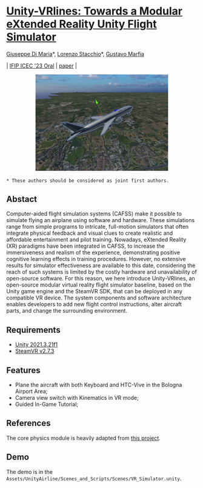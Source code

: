 # [**Unity-VRlines: Towards a Modular eXtended Reality Unity Flight Simulator**]()


[Giuseppe Di Maria](https://www.linkedin.com/in/giuseppe-di-maria-6bb5a4170/?originalSubdomain=it)\*,
[Lorenzo Stacchio](https://www.unibo.it/sitoweb/lorenzo.stacchio2)\*,
[Gustavo Marfia](https://github.com/qp-qp)<br/>

| [IFIP ICEC '23 Oral](https://icec23.cs.unibo.it/) | [paper](https://arxiv.org/abs/2112.10752) |

<p align="center">
  <img src="images\aircraft.png" width="350">
</p>

```
* These authors should be considered as joint first authors.
``` 

## Abstact
Computer-aided flight simulation systems (CAFSS) make it possible to simulate flying an airplane using software and hardware. These simulations range from simple programs to intricate, full-motion simulators that often integrate physical feedback and visual clues to create realistic and affordable entertainment and pilot training. Nowadays, eXtended Reality (XR) paradigms have been integrated in CAFSS, to increase the immersiveness and realism of the experience, demonstrating positive cognitive learning effects in training procedures. 
However, no extensive results for simulator effectiveness are available to this date, considering the reach of such systems is limited by the costly hardware and unavailability of open-source software.
For this reason, we here introduce Unity-VRlines, an open-source modular virtual reality flight simulator baseline, based on the Unity game engine and the SteamVR SDK, that can be deployed in any compatible VR device. The system components and software architecture enables developers to add new flight control instructions, alter aircraft parts, and change the surrounding environment.


## Requirements
* [Unity 2021.3.21f1](https://unity.com/releases/editor/archive#download-archive-2021)
* [SteamVR v2.7.3](https://github.com/ValveSoftware/steamvr_unity_plugin/releases/tag/2.7.3) 

## Features 
* Plane the aircraft with both Keyboard and HTC-Vive in the Bologna Airport Area; 
* Camera view switch with Kinematics in VR mode;
* Guided In-Game Tutorial;

## References

The core physics module is heavily adapted from [this project](https://github.com/gasgiant/Aircraft-Physics). 

## Demo

The demo is in the ```Assets/UnityAirline/Scenes_and_Scripts/Scenes/VR_Simulator.unity```.
